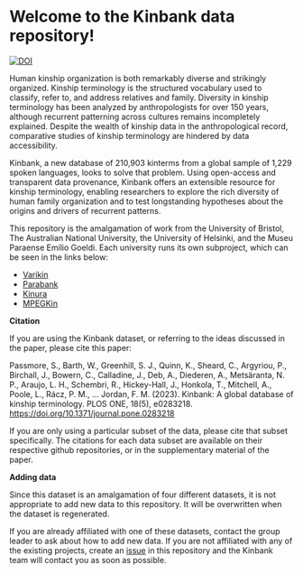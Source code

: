 Welcome to the Kinbank data repository! 
============================


[![DOI](https://zenodo.org/badge/224288379.svg)](https://zenodo.org/badge/latestdoi/224288379)

Human kinship organization is both remarkably diverse and strikingly organized. Kinship terminology is the structured vocabulary used to classify, refer to, and address relatives and family. Diversity in kinship terminology has been analyzed by anthropologists for over 150 years, although recurrent patterning across cultures remains incompletely explained. Despite the wealth of kinship data in the anthropological record, comparative studies of kinship terminology are hindered by data accessibility. 

Kinbank, a new database of 210,903 kinterms from a global sample of 1,229 spoken languages, looks to solve that problem. Using open-access and transparent data provenance, Kinbank offers an extensible resource for kinship terminology, enabling researchers to explore the rich diversity of human family organization and to test longstanding hypotheses about the origins and drivers of recurrent patterns. 

This repository is the amalgamation of work from the University of Bristol, The Australian National University, the University of Helsinki, and the Museu Paraense Emílio Goeldi. Each university runs its own subproject, which can be seen in the links below:

* [Varikin](https://github.com/kinbank/varikin)
* [Parabank](https://github.com/kinbank/parabank)
* [Kinura](https://github.com/kinbank/kinura)
* [MPEGKin](https://github.com/kinbank/goeldi)

**Citation**

If you are using the Kinbank dataset, or referring to the ideas discussed in the paper, please cite this paper:

Passmore, S., Barth, W., Greenhill, S. J., Quinn, K., Sheard, C., Argyriou, P., Birchall, J., Bowern, C., Calladine, J., Deb, A., Diederen, A., Metsäranta, N. P., Araujo, L. H., Schembri, R., Hickey-Hall, J., Honkola, T., Mitchell, A., Poole, L., Rácz, P. M., … Jordan, F. M. (2023). Kinbank: A global database of kinship terminology. PLOS ONE, 18(5), e0283218. https://doi.org/10.1371/journal.pone.0283218

If you are only using a particular subset of the data, please cite that subset specifically. The citations for each data subset are available on their respective github repositories, or in the supplementary material of the paper. 

**Adding data**

Since this dataset is an amalgamation of four different datasets, it is not appropriate to add new data to this repository. It will be overwritten when the dataset is regenerated. 

If you are already affiliated with one of these datasets, contact the group leader to ask about how to add new data. 
If you are not affiliated with any of the existing projects, create an [issue](https://github.com/kinbank/kinbank/issues) in this repository and the Kinbank team will contact you as soon as possible. 
